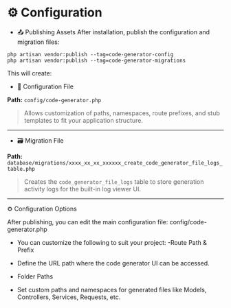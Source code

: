 # ⚙️ Configuration
 - 📤 Publishing Assets
After installation, publish the configuration and migration files:
```
php artisan vendor:publish --tag=code-generator-config
php artisan vendor:publish --tag=code-generator-migrations
```
This will create:
- 📁 Configuration File

**Path:** `config/code-generator.php`

> Allows customization of paths, namespaces, route prefixes, and stub templates to fit your application structure.

---

-  🗃️ Migration File

**Path:**  `database/migrations/xxxx_xx_xx_xxxxxx_create_code_generator_file_logs_table.php`

> Creates the `code_generator_file_logs` table to store generation activity logs for the built-in log viewer UI.

---

⚙️ Configuration Options

After publishing, you can edit the main configuration file: config/code-generator.php

- You can customize the following to suit your project:
 -Route Path & Prefix
 - Define the URL path where the code generator UI can be accessed.


- Folder Paths
 - Set custom paths and namespaces for generated files like Models, Controllers, Services, Requests, etc.
